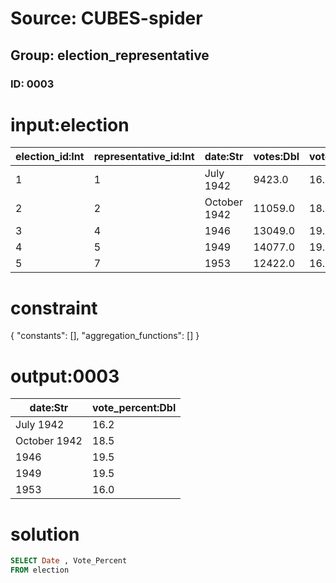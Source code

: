 # Source: CUBES-spider
## Group: election_representative
### ID: 0003

# input:election

| election_id:Int | representative_id:Int | date:Str | votes:Dbl | vote_percent:Dbl | seats:Dbl | place:Dbl |
|---|---|---|---|---|---|---|
| 1 | 1 | July 1942 | 9423.0 | 16.2 | 6.0 | 3.0 |
| 2 | 2 | October 1942 | 11059.0 | 18.5 | 10.0 | 1.0 |
| 3 | 4 | 1946 | 13049.0 | 19.5 | 10.0 | 2.0 |
| 4 | 5 | 1949 | 14077.0 | 19.5 | 9.0 | 2.0 |
| 5 | 7 | 1953 | 12422.0 | 16.0 | 7.0 | 3.0 |

# constraint

{
  "constants": [],
  "aggregation_functions": []
}

# output:0003

| date:Str | vote_percent:Dbl |
|---|---|
| July 1942 | 16.2 |
| October 1942 | 18.5 |
| 1946 | 19.5 |
| 1949 | 19.5 |
| 1953 | 16.0 |

# solution

```sql
SELECT Date , Vote_Percent
FROM election
```
